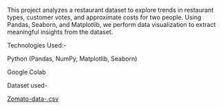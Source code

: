 This project analyzes a restaurant dataset to explore trends in restaurant types, customer votes, and approximate costs for two people. Using Pandas, Seaborn, and Matplotlib, we perform data visualization to extract meaningful insights from the dataset.

Technologies Used:-

Python (Pandas, NumPy, Matplotlib, Seaborn)

Google Colab


Dataset used-

[Zomato-data-.csv](https://github.com/user-attachments/files/18815237/Zomato-data-.csv)

